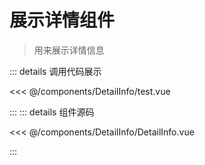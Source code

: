 # 展示详情组件

> 用来展示详情信息

<script setup>
import DetailInfo from "/components/DetailInfo/test.vue"
</script>

<DetailInfo></DetailInfo>

::: details 调用代码展示

<<< @/components/DetailInfo/test.vue

:::
::: details 组件源码

<<< @/components/DetailInfo/DetailInfo.vue

:::
